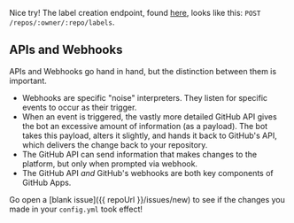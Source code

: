 Nice try! The label creation endpoint, found [here](https://developer.github.com/v3/issues/labels/#create-a-label), looks like this: `POST /repos/:owner/:repo/labels`.

## APIs and Webhooks
APIs and Webhooks go hand in hand, but the distinction between them is important.

- Webhooks are specific "noise" interpreters. They listen for specific events to occur as their trigger.
- When an event is triggered, the vastly more detailed GitHub API gives the bot an excessive amount of information (as a payload). The bot takes this payload, alters it slightly, and hands it back to GitHub's API, which delivers the change back to your repository.
- The GitHub API can send information that makes changes to the platform, but only when prompted via webhook.
- The GitHub API _and_ GitHub's webhooks are both key components of GitHub Apps.

Go open a [blank issue]({{ repoUrl }}/issues/new) to see if the changes you made in your `config.yml` took effect!
